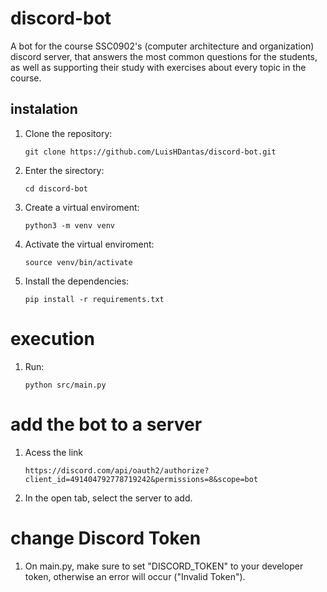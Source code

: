 # discord-bot
A bot for the course SSC0902's (computer architecture and organization) discord server, that answers the most common questions for the students, as well as supporting their study with exercises about every topic in the course.

## instalation

1. Clone the repository:

    `git clone https://github.com/LuisHDantas/discord-bot.git`

2. Enter the sirectory:

    `cd discord-bot`

3. Create a virtual enviroment:

    `python3 -m venv venv `

4. Activate the virtual enviroment:

    `source venv/bin/activate`

5. Install the dependencies:

    `pip install -r requirements.txt`
    
# execution

1. Run:

    `python src/main.py`
    
# add the bot to a server

1. Acess the link
    
    `https://discord.com/api/oauth2/authorize?client_id=491404792778719242&permissions=8&scope=bot`

2. In the open tab, select the server to add.

# change Discord Token

1. On main.py, make sure to set "DISCORD_TOKEN" to your developer token, otherwise an error will occur ("Invalid Token").
